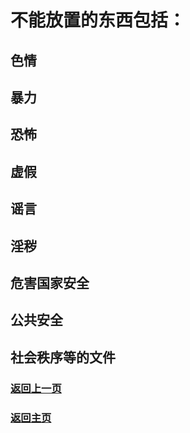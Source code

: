 # 不能放置的东西包括：
## **色情**
## **暴力**
## **恐怖**
## **虚假**
## **谣言**
## **淫秽**
## **危害国家安全**
## **公共安全**
## **社会秩序等的文件**

### <a href="javascript :;" onClick="javascript :history.back(-1);">返回上一页</a>
### [返回主页](https://sctop.github.io/Micro-Soft/)
